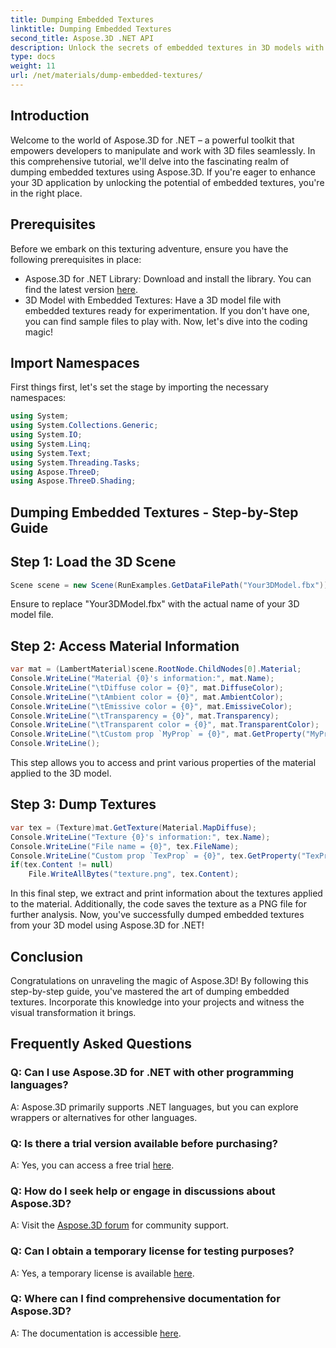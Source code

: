 ```yaml
---
title: Dumping Embedded Textures
linktitle: Dumping Embedded Textures
second_title: Aspose.3D .NET API
description: Unlock the secrets of embedded textures in 3D models with Aspose.3D for .NET. Dive into our step-by-step guide for seamless integration. Download your free trial now!
type: docs
weight: 11
url: /net/materials/dump-embedded-textures/
---
```

## Introduction
Welcome to the world of Aspose.3D for .NET – a powerful toolkit that empowers developers to manipulate and work with 3D files seamlessly. In this comprehensive tutorial, we'll delve into the fascinating realm of dumping embedded textures using Aspose.3D. If you're eager to enhance your 3D application by unlocking the potential of embedded textures, you're in the right place.
## Prerequisites
Before we embark on this texturing adventure, ensure you have the following prerequisites in place:
- Aspose.3D for .NET Library: Download and install the library. You can find the latest version [here](https://releases.aspose.com/3d/net/).
- 3D Model with Embedded Textures: Have a 3D model file with embedded textures ready for experimentation. If you don't have one, you can find sample files to play with.
Now, let's dive into the coding magic!
## Import Namespaces
First things first, let's set the stage by importing the necessary namespaces:
```csharp
using System;
using System.Collections.Generic;
using System.IO;
using System.Linq;
using System.Text;
using System.Threading.Tasks;
using Aspose.ThreeD;
using Aspose.ThreeD.Shading;
```
## Dumping Embedded Textures - Step-by-Step Guide

## Step 1: Load the 3D Scene
```csharp
Scene scene = new Scene(RunExamples.GetDataFilePath("Your3DModel.fbx"));
```
Ensure to replace "Your3DModel.fbx" with the actual name of your 3D model file.
## Step 2: Access Material Information
```csharp
var mat = (LambertMaterial)scene.RootNode.ChildNodes[0].Material;
Console.WriteLine("Material {0}'s information:", mat.Name);
Console.WriteLine("\tDiffuse color = {0}", mat.DiffuseColor);
Console.WriteLine("\tAmbient color = {0}", mat.AmbientColor);
Console.WriteLine("\tEmissive color = {0}", mat.EmissiveColor);
Console.WriteLine("\tTransparency = {0}", mat.Transparency);
Console.WriteLine("\tTransparent color = {0}", mat.TransparentColor);
Console.WriteLine("\tCustom prop `MyProp` = {0}", mat.GetProperty("MyProp"));
Console.WriteLine();
```
This step allows you to access and print various properties of the material applied to the 3D model.
## Step 3: Dump Textures
```csharp
var tex = (Texture)mat.GetTexture(Material.MapDiffuse);
Console.WriteLine("Texture {0}'s information:", tex.Name);
Console.WriteLine("File name = {0}", tex.FileName);
Console.WriteLine("Custom prop `TexProp` = {0}", tex.GetProperty("TexProp"));
if(tex.Content != null)
    File.WriteAllBytes("texture.png", tex.Content);
```
In this final step, we extract and print information about the textures applied to the material. Additionally, the code saves the texture as a PNG file for further analysis.
Now, you've successfully dumped embedded textures from your 3D model using Aspose.3D for .NET!
## Conclusion
Congratulations on unraveling the magic of Aspose.3D! By following this step-by-step guide, you've mastered the art of dumping embedded textures. Incorporate this knowledge into your projects and witness the visual transformation it brings.
## Frequently Asked Questions

### Q: Can I use Aspose.3D for .NET with other programming languages?
A: Aspose.3D primarily supports .NET languages, but you can explore wrappers or alternatives for other languages.
### Q: Is there a trial version available before purchasing?
A: Yes, you can access a free trial [here](https://releases.aspose.com/).
### Q: How do I seek help or engage in discussions about Aspose.3D?
A: Visit the [Aspose.3D forum](https://forum.aspose.com/c/3d/18) for community support.
### Q: Can I obtain a temporary license for testing purposes?
A: Yes, a temporary license is available [here](https://purchase.aspose.com/temporary-license/).
### Q: Where can I find comprehensive documentation for Aspose.3D?
A: The documentation is accessible [here](https://reference.aspose.com/3d/net/).
